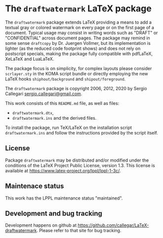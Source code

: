 # The `draftwatermark` LaTeX package

The `draftwatermark` package extends LaTeX providing a means to add a textual
gray or colored watermark on every page or on the first page of a
document. Typical usage may consist in writing words such as "DRAFT" or
"CONFIDENTIAL" across document pages. The package may remind in some sense
`draftcopy` by Dr. Juergen Vollmer, but its implementation is lighter (as the
reduced code footprint shows) and does not rely on postscript specials, making
the package fully compatible with pdfLaTeX, XeLaTeX and LuaLaTeX.

The package focus is on simplicity, for complex layouts please consider
`scrlayer.sty` in the KOMA script bundle or directly employing the new
LaTeX hooks `shiphout/background` and `shipout/foreground`.

The `draftwatermark` package is copyright 2006, 2012, 2020 by Sergio Callegari
<sergio.callegari@gmail.com>.

This work consists of this `README.md` file, as well as files:
- `draftwatermark.dtx`, 
- `draftwatermark.ins`
and the derived files.

To install the package, run TeX/LaTeX on the installation script
`draftwatermark.ins` and follow the instructions provided by the script itself.


## License

Package `draftwatermark` may be distributed and/or modified under the
conditions of the LaTeX Project Public License, version 1.3. This license is
available at <https://www.latex-project.org/lppl/lppl-1-3c/>.


## Maintenace status

This work has the LPPL maintenance status "maintained".


## Development and bug tracking

Development happens on github at
<https://github.com/callegar/LaTeX-draftwatermark>.  Please refer to that site
for bug tracking.
